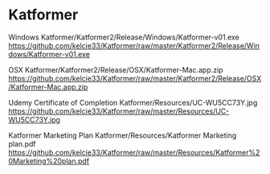 # Katformer

Windows
Katformer/Katformer2/Release/Windows/Katformer-v01.exe
<https://github.com/kelcie33/Katformer/raw/master/Katformer2/Release/Windows/Katformer-v01.exe>

OSX
Katformer/Katformer2/Release/OSX/Katformer-Mac.app.zip
<https://github.com/kelcie33/Katformer/raw/master/Katformer2/Release/OSX/Katformer-Mac.app.zip>

Udemy Certificate of Completion
Katformer/Resources/UC-WU5CC73Y.jpg
<https://github.com/kelcie33/Katformer/raw/master/Resources/UC-WU5CC73Y.jpg>

Katformer Marketing Plan
Katformer/Resources/Katformer Marketing plan.pdf
<https://github.com/kelcie33/Katformer/raw/master/Resources/Katformer%20Marketing%20plan.pdf>

